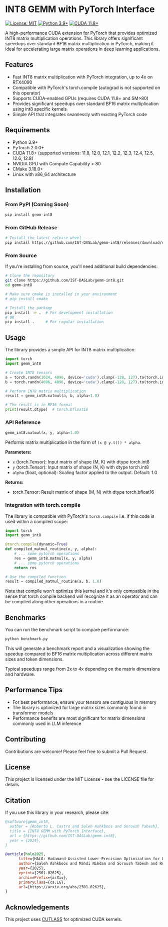 # INT8 GEMM with PyTorch Interface

<!-- [![PyPI version](https://badge.fury.io/py/gemm-int8.svg)](https://badge.fury.io/py/gemm-int8) -->
[![License: MIT](https://img.shields.io/badge/License-MIT-yellow.svg)](https://opensource.org/licenses/MIT)
[![Python 3.9+](https://img.shields.io/badge/python-3.9+-blue.svg)](https://www.python.org/downloads/)
[![CUDA 11.8+](https://img.shields.io/badge/CUDA-11.8%2B-green.svg)](https://developer.nvidia.com/cuda-toolkit)
<!-- [![GitHub stars](https://img.shields.io/github/stars/IST-DASLab/gemm-int8.svg)](https://github.com/IST-DASLab/gemm-int8/stargazers) -->
<!-- [![GitHub issues](https://img.shields.io/github/issues/IST-DASLab/gemm-int8.svg)](https://github.com/IST-DASLab/gemm-int8/issues) -->

A high-performance CUDA extension for PyTorch that provides optimized INT8 matrix multiplication operations. This library offers significant speedups over standard BF16 matrix multiplication in PyTorch, making it ideal for accelerating large matrix operations in deep learning applications.

## Features

- Fast INT8 matrix multiplication with PyTorch integration, up to 4x on RTX4090 
- Compatible with PyTorch's torch.compile (autograd is not supported on this operator)
- Supports CUDA-enabled GPUs (requires CUDA 11.8+ and SM>80)
- Provides significant speedups over standard BF16 matrix multiplication using int8 specific kernels
- Simple API that integrates seamlessly with existing PyTorch code

## Requirements

- Python 3.9+
- PyTorch 2.0.0+
- CUDA 11.8+ (supported versions: 11.8, 12.0, 12.1, 12.2, 12.3, 12.4, 12.5, 12.6, 12.8)
- NVIDIA GPU with Compute Capability > 80
- CMake 3.18.0+
- Linux with x86_64 architecture

## Installation

### From PyPI (Coming Soon)

```bash
pip install gemm-int8
```

### From GitHub Release

```bash
# Install the latest release wheel
pip install https://github.com/IST-DASLab/gemm-int8/releases/download/continuous-release_main/gemm_int8-1.0.0-py3-none-linux_x86_64.whl
```

### From Source

If you're installing from source, you'll need additional build dependencies:

```bash
# Clone the repository
git clone https://github.com/IST-DASLab/gemm-int8.git
cd gemm-int8

# Make sure cmake is installed in your environment
# pip install cmake

# Install the package
pip install -e .  # For development installation
# OR
pip install .     # For regular installation
```


## Usage

The library provides a simple API for INT8 matrix multiplication:

```python
import torch
import gemm_int8

# Create INT8 tensors
a = torch.randn(1024, 4096, device='cuda').clamp(-128, 127).to(torch.int8)
b = torch.randn(4096, 4096, device='cuda').clamp(-128, 127).to(torch.int8)

# Perform INT8 matrix multiplication
result = gemm_int8.matmul(a, b, alpha=1.0)

# The result is in BF16 format
print(result.dtype)  # torch.bfloat16
```

### API Reference

```python
gemm_int8.matmul(x, y, alpha=1.0)
```

Performs matrix multiplication in the form of `(x @ y.t()) * alpha`.

**Parameters:**
- `x` (torch.Tensor): Input matrix of shape (M, K) with dtype torch.int8
- `y` (torch.Tensor): Input matrix of shape (N, K) with dtype torch.int8
- `alpha` (float, optional): Scaling factor applied to the output. Default: 1.0

**Returns:**
- torch.Tensor: Result matrix of shape (M, N) with dtype torch.bfloat16

### Integration with torch.compile

The library is compatible with PyTorch's `torch.compile` i.e. if this code is used within a compiled scope:

```python
import torch
import gemm_int8

@torch.compile(dynamic=True)
def compiled_matmul_routine(x, y, alpha):
    # ... some pytorch operations
    res = gemm_int8.matmul(x, y, alpha)
    # ... some pytorch operations
    return res

# Use the compiled function
result = compiled_matmul_routine(a, b, 1.0)
```

Note that compile won't optimize this kernel and it's only compatible in the sense that torch compile backend will recognize it as an operator and can be compiled along other operations in a routine.

## Benchmarks

You can run the benchmark script to compare performance:

```bash
python benchmark.py
```

This will generate a benchmark report and a visualization showing the speedup compared to BF16 matrix multiplication across different matrix sizes and token dimensions.

Typical speedups range from 2x to 4x depending on the matrix dimensions and hardware.

## Performance Tips

- For best performance, ensure your tensors are contiguous in memory
- The library is optimized for large matrix sizes commonly found in transformer models
- Performance benefits are most significant for matrix dimensions commonly used in LLM inference

## Contributing

Contributions are welcome! Please feel free to submit a Pull Request.

## License

This project is licensed under the MIT License - see the LICENSE file for details.

## Citation

If you use this library in your research, please cite:

```bibtex
@software{gemm_int8,
  author = {Roberto L. Castro and Saleh Ashkboos and Soroush Tabesh},
  title = {INT8 GEMM with PyTorch Interface},
  url = {https://github.com/IST-DASLab/gemm-int8},
  year = {2024},
}
```

```bibtex
@article{halo2025,
      title={HALO: Hadamard-Assisted Lower-Precision Optimization for LLMs}, 
      author={Saleh Ashkboos and Mahdi Nikdan and Soroush Tabesh and Roberto L. Castro and Torsten Hoefler and Dan Alistarh},
      year={2025},
      eprint={2501.02625},
      archivePrefix={arXiv},
      primaryClass={cs.LG},
      url={https://arxiv.org/abs/2501.02625}, 
}
```

## Acknowledgements

This project uses [CUTLASS](https://github.com/NVIDIA/cutlass) for optimized CUDA kernels.
